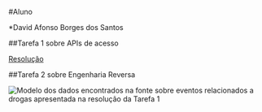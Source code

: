 #Aluno

*David Afonso Borges dos Santos

##Tarefa 1 sobre APIs de acesso

 [Resolução](https://github.com/deividafonso281/bancodedados/lab01/notebook)

##Tarefa 2 sobre Engenharia Reversa

 ![Modelo dos dados encontrados na fonte sobre eventos relacionados a drogas apresentada na resolução da Tarefa 1](https://github.com/deividafonso281/bancodedados/lab01/images)
